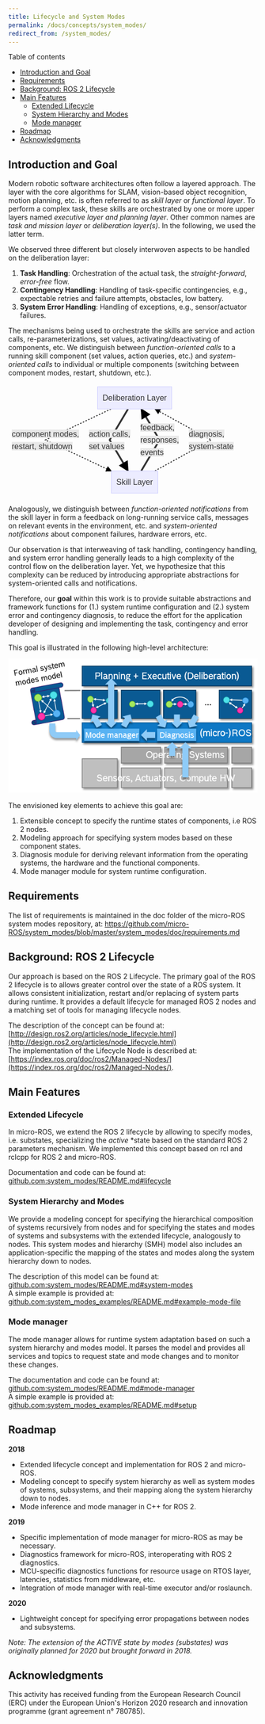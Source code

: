 ```yaml
---
title: Lifecycle and System Modes
permalink: /docs/concepts/system_modes/
redirect_from: /system_modes/
---
```



Table of contents
- [Introduction and Goal](#introduction-and-goal)
- [Requirements](#requirements)
- [Background: ROS 2 Lifecycle](#background-ros-2-lifecycle)
- [Main Features](#main-features)
  - [Extended Lifecycle](#extended-lifecycle)
  - [System Hierarchy and Modes](#system-hierarchy-and-modes)
  - [Mode manager](#mode-manager)
- [Roadmap](#roadmap)
- [Acknowledgments](#acknowledgments)


## Introduction and Goal

Modern robotic software architectures often follow a layered approach. The layer with the core algorithms for SLAM, vision-based object recognition, motion planning, etc. is often referred to as *skill layer* or *functional layer*. To perform a complex task, these skills are orchestrated by one or more upper layers named *executive layer and planning layer*. Other common names are *task and mission layer* or *deliberation layer(s)*. In the following, we used the latter term.

We observed three different but closely interwoven aspects to be handled on the deliberation layer:

1.  **Task Handling**: Orchestration of the actual task, the *straight-forward*, *error-free* flow.
2.  **Contingency Handling**: Handling of task-specific contingencies, e.g., expectable retries and failure attempts, obstacles, low battery.
3.  **System Error Handling**: Handling of exceptions, e.g., sensor/actuator failures.

The mechanisms being used to orchestrate the skills are service and action calls, re-parameterizations, set values, activating/deactivating of components, etc. We distinguish between *function-oriented calls* to a running skill component (set values, action queries, etc.) and *system-oriented calls* to individual or multiple components (switching between component modes, restart, shutdown, etc.).

![Interaction between skill and deliberation layer](interactions_between_skill_and_deliberation_layer.png)

Analogously, we distinguish between *function-oriented notifications* from the skill layer in form a feedback on long-running service calls, messages on relevant events in the environment, etc. and *system-oriented notifications* about component failures, hardware errors, etc.

Our observation is that interweaving of task handling, contingency handling, and system error handling generally leads to a high complexity of the control flow on the deliberation layer. Yet, we hypothesize that this complexity can be reduced by introducing appropriate abstractions for system-oriented calls and notifications.

Therefore, our **goal** within this work is to provide suitable abstractions and framework functions for (1.) system runtime configuration and (2.) system error and contingency diagnosis, to reduce the effort for the application developer of designing and implementing the task, contingency and error handling.

This goal is illustrated in the following high-level architecture:

![High-level Architecture](goal.png)

The envisioned key elements to achieve this goal are:

1.  Extensible concept to specify the runtime states of components, i.e ROS 2 nodes.
2.  Modeling approach for specifying system modes based on these component states.
3.  Diagnosis module for deriving relevant information from the operating systems, the hardware and the functional components.
4.  Mode manager module for system runtime configuration.

## Requirements

The list of requirements is maintained in the doc folder of the micro-ROS system modes repository, at:  https://github.com/micro-ROS/system_modes/blob/master/system_modes/doc/requirements.md


## Background: ROS 2 Lifecycle

Our approach is based on the ROS 2 Lifecycle. The primary goal of the ROS 2 lifecycle is to allows greater control over the state of a ROS system. It allows consistent initialization, restart and/or replacing of system parts during runtime. It provides a default lifecycle for managed ROS 2 nodes and a matching set of tools for managing lifecycle nodes.

The description of the concept can be found at:   [http://design.ros2.org/articles/node_lifecycle.html](http://design.ros2.org/articles/node_lifecycle.html)  
The implementation of the Lifecycle Node is described at:  
[https://index.ros.org/doc/ros2/Managed-Nodes/](https://index.ros.org/doc/ros2/Managed-Nodes/).

## Main Features

### Extended Lifecycle

In micro-ROS, we extend the ROS 2 lifecycle by allowing to specify modes, i.e. substates, specializing the *active* *state based on the standard ROS 2 parameters mechanism. We implemented this concept based on rcl and rclcpp for ROS 2 and micro-ROS.

Documentation and code can be found at:  
[github.com:system_modes/README.md#lifecycle](https://github.com/micro-ROS/system_modes/blob/master/system_modes/README.md#lifecycle)


### System Hierarchy and Modes

We provide a modeling concept for specifying the hierarchical composition of systems recursively from nodes and for specifying the states and modes of systems and subsystems with the extended lifecycle, analogously to nodes. This system modes and hierarchy (SMH) model also includes an application-specific the mapping of the states and modes along the system hierarchy down to nodes.

The description of this model can be found at:  
[github.com:system_modes/README.md#system-modes](https://github.com/micro-ROS/system_modes/blob/master/system_modes/README.md#system-modes)  
A simple example is provided at:  
[github.com:system_modes_examples/README.md#example-mode-file](https://github.com/micro-ROS/system_modes/blob/master/system_modes_examples/README.md#example-mode-file)


### Mode manager

The mode manager allows for runtime system adaptation based on such a system hierarchy and modes model. It parses the model and provides all services and topics to request state and mode changes and to monitor these changes.

The documentation and code can be found at:  
[github.com:system_modes/README.md#mode-manager](https://github.com/micro-ROS/system_modes/blob/master/system_modes/README.md#mode-manager)  
A simple example is provided at:  
[github.com:system_modes_examples/README.md#setup](https://github.com/micro-ROS/system_modes/blob/master/system_modes_examples/README.md#setup)


## Roadmap

**2018**
*   Extended lifecycle concept and implementation for ROS 2 and micro-ROS.
*   Modeling concept to specify system hierarchy as well as system modes of systems, subsystems, and their mapping along the system hierarchy down to nodes.
*   Mode inference and mode manager in C++ for ROS 2.

**2019**
*   Specific implementation of mode manager for micro-ROS as may be necessary.
*   Diagnostics framework for micro-ROS, interoperating with ROS 2 diagnostics.
*   MCU-specific diagnostics functions for resource usage on RTOS layer, latencies, statistics from middleware, etc.
*   Integration of mode manager with real-time executor and/or roslaunch.

**2020**
*   Lightweight concept for specifying error propagations between nodes and subsystems.

_Note: The extension of the ACTIVE state by modes (substates) was originally planned for 2020 but brought forward in 2018._


## Acknowledgments

This activity has received funding from the European Research Council (ERC) under the European Union's Horizon 2020 research and innovation programme (grant agreement n° 780785).
